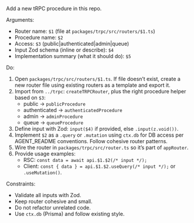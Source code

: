 Add a new tRPC procedure in this repo.

Arguments:
- Router name: `$1` (file at `packages/trpc/src/routers/$1.ts`)
- Procedure name: `$2`
- Access: `$3` (public|authenticated|admin|queue)
- Input Zod schema (inline or describe): `$4`
- Implementation summary (what it should do): `$5`

Do:
1) Open `packages/trpc/src/routers/$1.ts`. If file doesn’t exist, create a new router file using existing routers as a template and export it.
2) Import from `../trpc`: `createTRPCRouter`, plus the right procedure helper based on `$3`:
   - public -> `publicProcedure`
   - authenticated -> `authenticatedProcedure`
   - admin -> `adminProcedure`
   - queue -> `queueProcedure`
3) Define input with Zod: `input($4)` if provided, else `.input(z.void())`.
4) Implement `$2` as a `.query` or `.mutation` using `ctx.db` for DB access per AGENT_README conventions. Follow cohesive router patterns.
5) Wire the router in `packages/trpc/src/router.ts` so it’s part of `appRouter`.
6) Provide usage examples:
   - RSC: `const data = await api.$1.$2(/* input */);`
   - Client: `const { data } = api.$1.$2.useQuery(/* input */);` or `.useMutation()`.

Constraints:
- Validate all inputs with Zod.
- Keep router cohesive and small.
- Do not refactor unrelated code.
- Use `ctx.db` (Prisma) and follow existing style.

